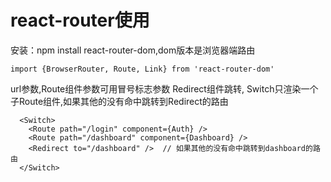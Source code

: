 # react-router使用

安装：npm install react-router-dom,dom版本是浏览器端路由

    import {BrowserRouter, Route, Link} from 'react-router-dom'
    
url参数,Route组件参数可用冒号标志参数
Redirect组件跳转,
Switch只渲染一个子Route组件,如果其他的没有命中跳转到Redirect的路由

      <Switch>
        <Route path="/login" component={Auth} />
        <Route path="/dashboard" component={Dashboard} />
        <Redirect to="/dashboard" />  // 如果其他的没有命中跳转到dashboard的路由
      </Switch>
